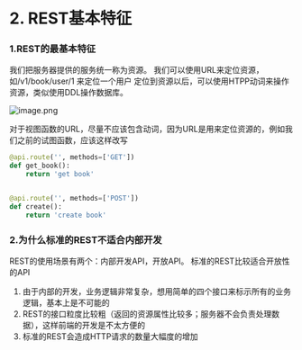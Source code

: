 # 2. REST基本特征

### 1.REST的最基本特征

我们把服务器提供的服务统一称为资源。
我们可以使用URL来定位资源，如/v1/book/user/1 来定位一个用户
定位到资源以后，可以使用HTPP动词来操作资源，类似使用DDL操作数据库。

![image.png](https://upload-images.jianshu.io/upload_images/7220971-3c2a7daa6f0cb9c4.png?imageMogr2/auto-orient/strip%7CimageView2/2/w/1240)

对于视图函数的URL，尽量不应该包含动词，因为URL是用来定位资源的，例如我们之前的试图函数，应该这样改写
```python
@api.route('', methods=['GET'])
def get_book():
    return 'get book'


@api.route('', methods=['POST'])
def create():
    return 'create book'
```

### 2.为什么标准的REST不适合内部开发
REST的使用场景有两个：内部开发API，开放API。
标准的REST比较适合开放性的API

1. 由于内部的开发，业务逻辑非常复杂，想用简单的四个接口来标示所有的业务逻辑，基本上是不可能的
2. REST的接口粒度比较粗（返回的资源属性比较多；服务器不会负责处理数据），这样前端的开发是不太方便的
3. 标准的REST会造成HTTP请求的数量大幅度的增加
